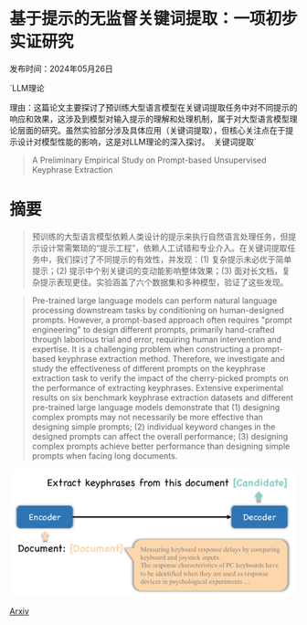 # 基于提示的无监督关键词提取：一项初步实证研究

发布时间：2024年05月26日

`LLM理论

理由：这篇论文主要探讨了预训练大型语言模型在关键词提取任务中对不同提示的响应和效果，这涉及到模型对输入提示的理解和处理机制，属于对大型语言模型理论层面的研究。虽然实验部分涉及具体应用（关键词提取），但核心关注点在于提示设计对模型性能的影响，这是对LLM理论的深入探讨。` `关键词提取`

> A Preliminary Empirical Study on Prompt-based Unsupervised Keyphrase Extraction

# 摘要

> 预训练的大型语言模型依赖人类设计的提示来执行自然语言处理任务，但提示设计常需繁琐的“提示工程”，依赖人工试错和专业介入。在关键词提取任务中，我们探讨了不同提示的有效性，并发现：(1) 复杂提示未必优于简单提示；(2) 提示中个别关键词的变动能影响整体效果；(3) 面对长文档，复杂提示表现更佳。实验涵盖了六个数据集和多种模型，验证了这些发现。

> Pre-trained large language models can perform natural language processing downstream tasks by conditioning on human-designed prompts. However, a prompt-based approach often requires "prompt engineering" to design different prompts, primarily hand-crafted through laborious trial and error, requiring human intervention and expertise. It is a challenging problem when constructing a prompt-based keyphrase extraction method. Therefore, we investigate and study the effectiveness of different prompts on the keyphrase extraction task to verify the impact of the cherry-picked prompts on the performance of extracting keyphrases. Extensive experimental results on six benchmark keyphrase extraction datasets and different pre-trained large language models demonstrate that (1) designing complex prompts may not necessarily be more effective than designing simple prompts; (2) individual keyword changes in the designed prompts can affect the overall performance; (3) designing complex prompts achieve better performance than designing simple prompts when facing long documents.

![基于提示的无监督关键词提取：一项初步实证研究](../../../paper_images/2405.16571/x1.png)

[Arxiv](https://arxiv.org/abs/2405.16571)
